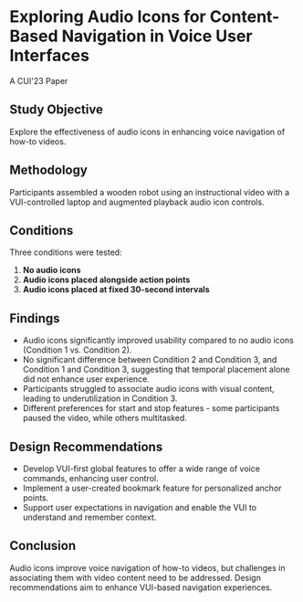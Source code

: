 # Exploring Audio Icons for Content-Based Navigation in Voice User Interfaces
A CUI'23 Paper


## Study Objective
Explore the effectiveness of audio icons in enhancing voice navigation of how-to videos.

## Methodology
Participants assembled a wooden robot using an instructional video with a VUI-controlled laptop and augmented playback audio icon controls.

## Conditions
Three conditions were tested:

1. **No audio icons**
2. **Audio icons placed alongside action points**
3. **Audio icons placed at fixed 30-second intervals**

## Findings
- Audio icons significantly improved usability compared to no audio icons (Condition 1 vs. Condition 2).
- No significant difference between Condition 2 and Condition 3, and Condition 1 and Condition 3, suggesting that temporal placement alone did not enhance user experience.
- Participants struggled to associate audio icons with visual content, leading to underutilization in Condition 3.
- Different preferences for start and stop features - some participants paused the video, while others multitasked.

## Design Recommendations
- Develop VUI-first global features to offer a wide range of voice commands, enhancing user control.
- Implement a user-created bookmark feature for personalized anchor points.
- Support user expectations in navigation and enable the VUI to understand and remember context.

## Conclusion
Audio icons improve voice navigation of how-to videos, but challenges in associating them with video content need to be addressed. Design recommendations aim to enhance VUI-based navigation experiences.
